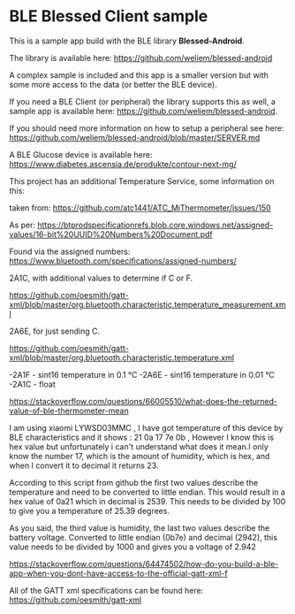 # BLE Blessed Client sample

This is a sample app build with the BLE library **Blessed-Android**.

The library is available here: https://github.com/weliem/blessed-android

A complex sample is included and this app is a smaller version but with some more 
access to the data (or better the BLE device).

If you need a BLE Client (or peripheral) the library supports this as well, a sample app is 
available here: https://github.com/weliem/blessed-android.

If you should need more information on how to setup a peripheral see here: 
https://github.com/weliem/blessed-android/blob/master/SERVER.md

A BLE Glucose device is available here: 
https://www.diabetes.ascensia.de/produkte/contour-next-mg/

This project has an additional Temperature Service, some information on this:

taken from: https://github.com/atc1441/ATC_MiThermometer/issues/150

As per:
https://btprodspecificationrefs.blob.core.windows.net/assigned-values/16-bit%20UUID%20Numbers%20Document.pdf

Found via the assigned numbers: https://www.bluetooth.com/specifications/assigned-numbers/

2A1C, with additional values to determine if C or F.

https://github.com/oesmith/gatt-xml/blob/master/org.bluetooth.characteristic.temperature_measurement.xml

2A6E, for just sending C.

https://github.com/oesmith/gatt-xml/blob/master/org.bluetooth.characteristic.temperature.xml

-2A1F - sint16 temperature in 0.1 °C
-2A6E - sint16 temperature in 0.01 °C
-2A1C - float


https://stackoverflow.com/questions/66005510/what-does-the-returned-value-of-ble-thermometer-mean

I am using xiaomi LYWSD03MMC , I have got temperature of this device by BLE characteristics and it shows : 21 0a 17 7e 0b , However I know this is hex value but unfortunately i can't understand what does it mean.I only know the number 17, which is the amount of humidity, which is hex, and when I convert it to decimal it returns 23.

According to this script from github the first two values describe the temperature and need to be converted to little endian. This would result in a hex value of 0a21 which in decimal is 2539. This needs to be divided by 100 to give you a temperature of 25.39 degrees.

As you said, the third value is humidity, the last two values describe the battery voltage. Converted to little endian (0b7e) and decimal (2942), this value needs to be divided by 1000 and gives you a voltage of 2.942


https://stackoverflow.com/questions/64474502/how-do-you-build-a-ble-app-when-you-dont-have-access-to-the-official-gatt-xml-f

All of the GATT xml specifications can be found here: https://github.com/oesmith/gatt-xml



